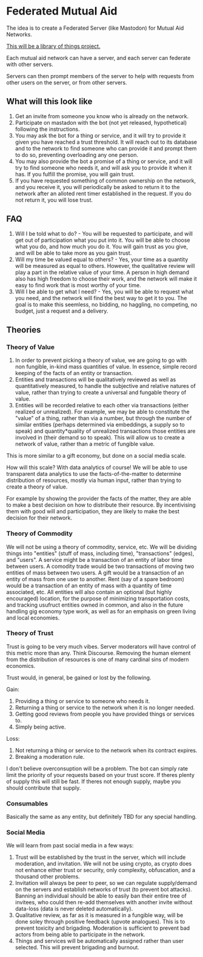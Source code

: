 # Federated Mutual Aid

The idea is to create a Federated Server (like Mastodon) for Mutual Aid Networks.

[This will be a library of things project.](https://librarysocialism.org/)

Each mutual aid network can have a server, and each server can federate with other servers.

Servers can then prompt members of the server to help with requests from other users on the server, or from other servers.

## What will this look like

1. Get an invite from someone you know who is already on the network.
2. Participate on mastadon with the bot (not yet released, hypothetical) following the instructions.
3. You may ask the bot for a thing or service, and it will try to provide it given you have reached a trust threshold. It will reach out to its database and to the network to find someone who can provide it and prompt them to do so, preventing overloading any one person.
4. You may also provide the bot a promise of a thing or service, and it will try to find someone who needs it, and will ask you to provide it when it has. If you fulfill the promise, you will gain trust.
5. If you have requested something of common ownership on the network, and you receive it, you will periodically be asked to return it to the network after an alloted rent timer established in the request. If you do not return it, you will lose trust.

## FAQ

1. Will I be told what to do? - You will be requested to participate, and will get out of participation what you put into it. You will be able to choose what you do, and how much you do it. You will gain trust as you give, and will be able to take more as you gain trust.
2. Will my time be valued equal to others? - Yes, your time as a quantity will be measured as equal to others. However, the qualitative review will play a part in the relative value of your time. A person in high demand also has high freedom to choose their work, and the network will make it easy to find work that is most worthy of your time.
3. Will I be able to get what I need? - Yes, you will be able to request what you need, and the network will find the best way to get it to you. The goal is to make this seemless, no bidding, no haggling, no competing, no budget, just a request and a delivery.

## Theories

### Theory of Value

1. In order to prevent picking a theory of value, we are going to go with non fungible, in-kind mass quantities of value. In essence, simple record keeping of the facts of an entity or transaction.
2. Entities and transactions will be qualitatively reviewed as well as quantitatively measured, to handle the subjective and relative natures of value, rather than trying to create a universal and fungable theory of value.
3. Entities will be recorded relative to each other via transactions (either realized or unrealized). For example, we may be able to constitute the "value" of a thing, rather than via a number, but through the number of similar entities (perhaps determined via embeddings, a supply so to speak) and quantity*quality of unrealized transactions those entities are involved in (their demand so to speak). This will allow us to create a network of value, rather than a metric of fungible value.

This is more similar to a gift economy, but done on a social media scale.

How will this scale? With data analytics of course! We will be able to use transparent data analytics to use the facts-of-the-matter to determine distribution of resources, mostly via human input, rather than trying to create a theory of value.

For example by showing the provider the facts of the matter, they are able to make a best decision on how to distribute their resource. By incentivising them with good will and participation, they are likely to make the best decision for their network.

### Theory of Commodity

We will not be using a theory of commodity, service, etc. We will be dividing things into "entities" (stuff of mass, including time), "transactions" (edges), and "users". A service might be a transaction of an entity of labor time between users. A comodity trade would be two transactions of moving two entities of mass between two users. A gift would be a transaction of an entity of mass from one user to another. Rent (say of a spare bedroom) would be a transaction of an entity of mass with a quantity of time associated, etc. All entities will also contain an optional (but highly encouraged) location, for the purpose of minimizing transportation costs, and tracking usufruct entities owned in common, and also in the future handling gig economy type work, as well as for an emphasis on green living and local economies.

### Theory of Trust

Trust is going to be very much vibes. Server moderators will have control of this metric more than any. Think Discourse. Removing the human element from the distribution of resources is one of many cardinal sins of modern economics.

Trust would, in general, be gained or lost by the following.

Gain:
1. Providing a thing or service to someone who needs it.
2. Returning a thing or service to the network when it is no longer needed.
3. Getting good reviews from people you have provided things or services to.
4. Simply being active.

Loss:
1. Not returning a thing or service to the network when its contract expires.
2. Breaking a moderation rule.

I don't believe overconsuption will be a problem. The bot can simply rate limit the priority of your requests based on your trust score. If theres plenty of supply this will still be fast. If theres not enough supply, maybe you should contribute that supply.

### Consumables

Basically the same as any entity, but definitely TBD for any special handling.


### Social Media

We will learn from past social media in a few ways:

1. Trust will be established by the trust in the server, which will include moderation, and invitation. We will not be using crypto, as crypto does not enhance either trust or security, only complexity, obfuscation, and a thousand other problems.
2. Invitation will always be peer to peer, so we can regulate supply/demand on the servers and establish networks of trust (to prevent bot attacks). Banning an individual should be able to easily ban their entire tree of invitees, who could then re-add themselves with another invite without data-loss (data is never deleted automatically).
3. Qualitative review, as far as it is measured in a fungible way, will be done soley through positive feedback (upvote analogues). This is to prevent toxicity and brigading. Moderation is sufficient to prevent bad actors from being able to participate in the network.
4. Things and services will be automatically assigned rather than user selected. This will prevent brigading and burnout.
